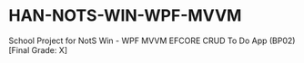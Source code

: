 # HAN-NOTS-WIN-WPF-MVVM
School Project for NotS Win - WPF MVVM EFCORE CRUD To Do App (BP02) [Final Grade: X]
